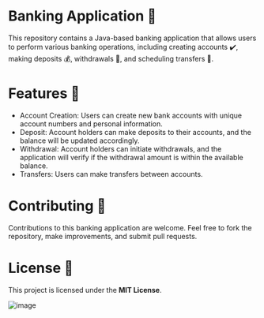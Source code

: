 # Banking Application 🏦
This repository contains a Java-based banking application that allows users to perform various banking operations, including creating accounts ✔️, making deposits 💰, withdrawals 💸, and scheduling transfers 📅.

# Features 🌟
- Account Creation: Users can create new bank accounts with unique account numbers and personal information.
- Deposit: Account holders can make deposits to their accounts, and the balance will be updated accordingly.
- Withdrawal: Account holders can initiate withdrawals, and the application will verify if the withdrawal amount is within the available balance.
- Transfers: Users can make transfers between accounts.

# Contributing 🤝
Contributions to this banking application are welcome. Feel free to fork the repository, make improvements, and submit pull requests.

# License 📜
This project is licensed under the **MIT License**.

![image](https://github.com/BrunoNTD/bank-application/assets/116700259/1028531e-ffe1-4aa0-9123-36b9d7fde4af)
